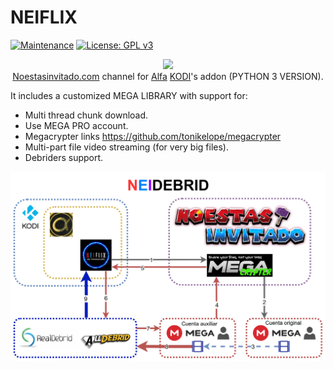 <h1>NEIFLIX</h1>

[![Maintenance](https://img.shields.io/badge/Maintained%3F-yes-green.svg)](https://GitHub.com/Naereen/StrapDown.js/graphs/commit-activity) [![License: GPL v3](https://img.shields.io/badge/License-GPLv3-blue.svg)](https://www.gnu.org/licenses/gpl-3.0)

<p align="center">
  <img src="https://raw.githubusercontent.com/tonikelope/neiflix_alfa_py3/master/plugin.video.neiflix/resources/fanart.png"><br>
  <a href="https://noestasinvitado.com/" target="_blank">Noestasinvitado.com</a> channel for <a href="https://github.com/alfa-addon/addon" target="_blank">Alfa</a> <a href="https://github.com/xbmc/xbmc" target="_blank">KODI</a>'s addon (PYTHON 3 VERSION).
</p>

It includes a customized MEGA LIBRARY with support for:

- Multi thread chunk download.
- Use MEGA PRO account.
- Megacrypter links https://github.com/tonikelope/megacrypter
- Multi-part file video streaming (for very big files).
- Debriders support.

<p align="center"><img src="https://raw.githubusercontent.com/tonikelope/neiflix_alfa_py3/master/plugin.video.neiflix/resources/neidebrid.png"></p>